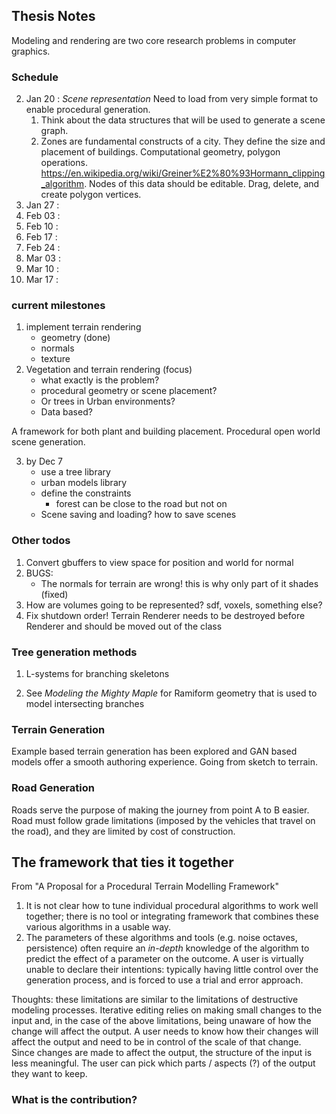 ## Thesis Notes

Modeling and rendering are two core research problems in computer graphics.

### Schedule

2.  Jan 20 : *Scene representation* Need to load from very simple format to enable procedural generation.
    1.  Think about the data structures that will be used to generate a scene graph.
    2.  Zones are fundamental constructs of a city. They define the size and placement of buildings. Computational geometry, polygon operations. https://en.wikipedia.org/wiki/Greiner%E2%80%93Hormann_clipping_algorithm. Nodes of this data should be editable. Drag, delete, and create polygon vertices.
3.  Jan 27 : 
4.  Feb 03 : 
5.  Feb 10 : 
6.  Feb 17 : 
7.  Feb 24 : 
8.  Mar 03 : 
9.  Mar 10 : 
10. Mar 17 : 

### current milestones
1. implement terrain rendering
   - geometry (done)
   - normals
   - texture
2. Vegetation and terrain rendering (focus)
    - what exactly is the problem?
    - procedural geometry or scene placement?
    - Or trees in Urban environments?
    - Data based?

A framework for both plant and building placement. Procedural open world scene generation.

3. by Dec 7
    - use a tree library
    - urban models library
    - define the constraints
        - forest can be close to the road but not on
    - Scene saving and loading? how to save scenes

### Other todos
1. Convert gbuffers to view space for position and world for normal
2. BUGS:
   - The normals for terrain are wrong! this is why only part of it shades (fixed)
3. How are volumes going to be represented? sdf, voxels, something else?
4. Fix shutdown order! Terrain Renderer needs to be destroyed before Renderer and should be moved out of the class

### Tree generation methods
1. L-systems for branching skeletons

2. See *Modeling* *the* *Mighty* *Maple* for Ramiform geometry that is
used to model intersecting branches

### Terrain Generation
Example based terrain generation has been explored and GAN based models offer a smooth
authoring experience. Going from sketch to terrain.

### Road Generation
Roads serve the purpose of making the journey from point A to B easier. Road must follow grade limitations (imposed by the vehicles that travel on the road), and they are limited by cost of construction. 

## The framework that ties it together
From "A Proposal for a Procedural Terrain Modelling Framework"
1. It is not clear how to tune individual procedural algorithms
to work well together; there is no tool or integrating 
framework that combines these various algorithms in
a usable way.
2. The parameters of these algorithms and tools (e.g. noise
octaves, persistence) often require an *in-depth* knowledge
of the algorithm to predict the effect of a parameter on
the outcome. A user is virtually unable to declare their intentions: typically having little control over the generation
process, and is forced to use a trial and error approach.

Thoughts: these limitations are similar to the limitations of destructive modeling 
processes. Iterative editing relies on making small changes to the input and, in the case
of the above limitations, being unaware of how the change will affect the output. A user needs to know how their changes will affect the output and need to be in control of the scale of that change. Since changes are made to affect the output, the structure of the input is less meaningful. 
The user can pick which parts / aspects (?) of the output they want to keep.

### What is the contribution?